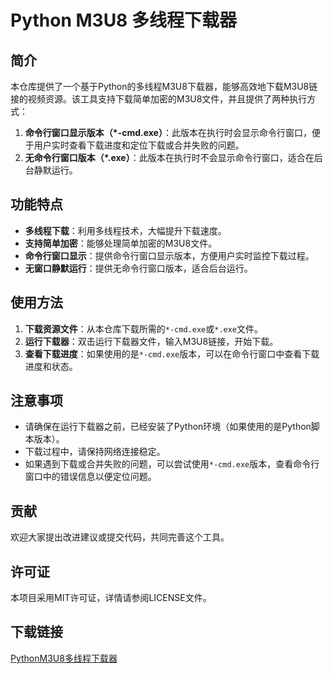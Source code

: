 # Python M3U8 多线程下载器

## 简介

本仓库提供了一个基于Python的多线程M3U8下载器，能够高效地下载M3U8链接的视频资源。该工具支持下载简单加密的M3U8文件，并且提供了两种执行方式：

1. **命令行窗口显示版本（*-cmd.exe）**：此版本在执行时会显示命令行窗口，便于用户实时查看下载进度和定位下载或合并失败的问题。
2. **无命令行窗口版本（*.exe）**：此版本在执行时不会显示命令行窗口，适合在后台静默运行。

## 功能特点

- **多线程下载**：利用多线程技术，大幅提升下载速度。
- **支持简单加密**：能够处理简单加密的M3U8文件。
- **命令行窗口显示**：提供命令行窗口显示版本，方便用户实时监控下载过程。
- **无窗口静默运行**：提供无命令行窗口版本，适合后台运行。

## 使用方法

1. **下载资源文件**：从本仓库下载所需的`*-cmd.exe`或`*.exe`文件。
2. **运行下载器**：双击运行下载器文件，输入M3U8链接，开始下载。
3. **查看下载进度**：如果使用的是`*-cmd.exe`版本，可以在命令行窗口中查看下载进度和状态。

## 注意事项

- 请确保在运行下载器之前，已经安装了Python环境（如果使用的是Python脚本版本）。
- 下载过程中，请保持网络连接稳定。
- 如果遇到下载或合并失败的问题，可以尝试使用`*-cmd.exe`版本，查看命令行窗口中的错误信息以便定位问题。

## 贡献

欢迎大家提出改进建议或提交代码，共同完善这个工具。

## 许可证

本项目采用MIT许可证，详情请参阅LICENSE文件。

## 下载链接

[PythonM3U8多线程下载器](https://pan.quark.cn/s/4b543534dcef)